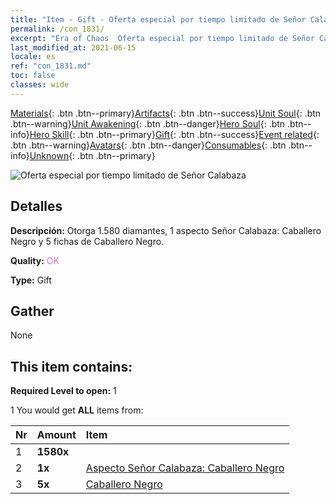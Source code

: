 ```yaml
---
title: "Item - Gift - Oferta especial por tiempo limitado de Señor Calabaza"
permalink: /con_1831/
excerpt: "Era of Chaos  Oferta especial por tiempo limitado de Señor Calabaza"
last_modified_at: 2021-06-15
locale: es
ref: "con_1831.md"
toc: false
classes: wide
---
```

 [Materials](/ItemsES/){: .btn .btn--primary}[Artifacts](/ItemsES/Artifacts/){: .btn .btn--success}[Unit Soul](/ItemsES/UnitSoul/){: .btn .btn--warning}[Unit Awakening](/ItemsES/UnitAwakening/){: .btn .btn--danger}[Hero Soul](/ItemsES/HeroSoul/){: .btn .btn--info}[Hero Skill](/ItemsES/HeroSkill/){: .btn .btn--primary}[Gift](/ItemsES/Gift/){: .btn .btn--success}[Event related](/ItemsES/Events/){: .btn .btn--warning}[Avatars](/ItemsES/Avatars/){: .btn .btn--danger}[Consumables](/ItemsES/Consumables/){: .btn .btn--info}[Unknown](/ItemsES/Unknown/){: .btn .btn--primary}

 ![Oferta especial por tiempo limitado de Señor Calabaza](/images/t/i_907453.png)

## Detalles
 **Descripción:** Otorga 1.580 diamantes, 1 aspecto Señor Calabaza: Caballero Negro y 5 fichas de Caballero Negro.

 **Quality:** <span style="color: #DA70D6">OK</span>

 **Type:** Gift

## Gather

  None

## This item contains:

 **Required Level to open:** 1

 1 You would get **ALL** items  from:

  | Nr | Amount |     Item    |
  |:---|:-------|:------------|
  | 1 |  **1580x** | <i class="fas fa-gem"/> |  | 
  | 2 |  **1x** | [Aspecto Señor Calabaza: Caballero Negro](/ItemsES/con_1982/) |  | 
  | 3 |  **5x** | [Caballero Negro](/ItemsES/unt_213/) |  | 
